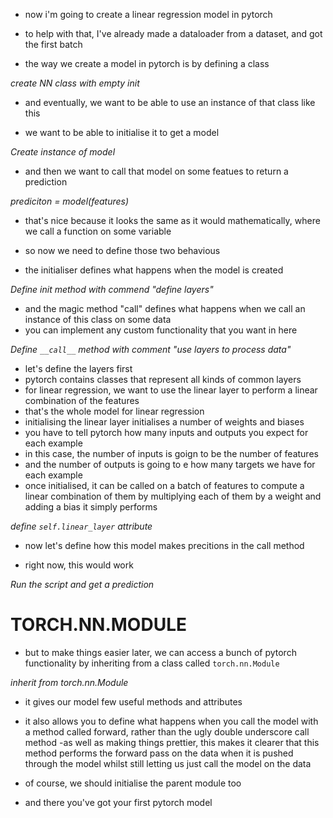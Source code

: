 - now i'm going to create a linear regression model in pytorch

- to help with that, I've already made a dataloader from a dataset, and got the first batch

- the way we create a model in pytorch is by defining a class

_create NN class with empty init_

- and eventually, we want to be able to use an instance of that class like this

- we want to be able to initialise it to get a model

_Create instance of model_

- and then we want to call that model on some featues to return a prediction

_prediciton = model(features)_

- that's nice because it looks the same as it would mathematically, where we call a function on some variable

- so now we need to define those two behavious

- the initialiser defines what happens when the model is created

_Define init method with commend "define layers"_

- and the magic method "call" defines what happens when we call an instance of this class on some data
- you can implement any custom functionality that you want in here

_Define `__call__` method with comment "use layers to process data"_

- let's define the layers first
- pytorch contains classes that represent all kinds of common layers
- for linear regression, we want to use the linear layer to perform a linear combination of the features
- that's the whole model for linear regression
- initialising the linear layer initialises a number of weights and biases
- you have to tell pytorch how many inputs and outputs you expect for each example
- in this case, the number of inputs is goign to be the number of features
- and the number of outputs is going to e how many targets we have for each example
- once initialised, it can be called on a batch of features to compute a linear combination of them by multiplying each of them by a weight and adding a bias
  it simply performs

_define `self.linear_layer` attribute_

- now let's define how this model makes precitions in the call method

- right now, this would work

_Run the script and get a prediction_

# TORCH.NN.MODULE

- but to make things easier later, we can access a bunch of pytorch functionality by inheriting from a class called `torch.nn.Module`

_inherit from torch.nn.Module_

- it gives our model few useful methods and attributes
- it also allows you to define what happens when you call the model with a method called forward, rather than the ugly double underscore call method
  -as well as making things prettier, this makes it clearer that this method performs the forward pass on the data when it is pushed through the model whilst still letting us just call the model on the data
- of course, we should initialise the parent module too

- and there you've got your first pytorch model
